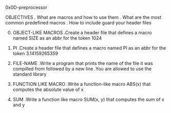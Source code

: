 0x0D-preprocessor

OBJECTIVES . What are macros and how to use them
	   . What are the most common predefined macros
	   . How to include guard your header files

0. OBJECT-LIKE MACROS
	.Create a header file that defines a macro named SIZE as an abbr for the token 1024

1. PI
	.Create a header file that defines a macro named PI as an abbr for the token 3.14159265359

2. FILE-NAME
	.Write a program that prints the name of the file it was compilled from followed by a new line
	.You are allowed to use the standard library

3. FUNCTION LIKE MACRO
	.Write a function-like macro ABS(x) that computes the absolute value of x

4. SUM
	.Write a function like macro SUM(x, y) that computes the sum of x and y
